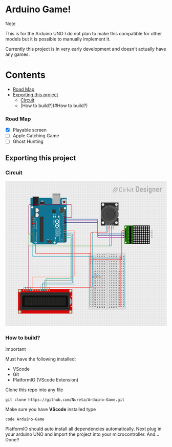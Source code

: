 # Arduino Game!
> [!NOTE]
> This is for the Arduino UNO I do not plan to make this compatible for other models but
> it is possible to manually implement it.

Currently this project is in very early development and doesn't actually have any games.

# Contents
- [Road Map](#Road-Map)
- [Exporting this project](#Exporting-this-project)
  - [Circuit](#Circuit)
  - [How to build?](#How to build?) 
### Road Map
- [x] Playable screen
- [ ] Apple Catching Game
- [ ] Ghost Hunting

## Exporting this project
### Circuit
![Circuit](assets/circuit_image.png)

### How to build?
> [!IMPORTANT] 
> Must have the following installed:
> - VScode
> - Git
> - PlatformIO (VScode Extension)

Clone this repo into any file
```shell
git clone https://github.com/Nureta/Arduino-Game.git
```
Make sure you have **VScode** installed type
```shell
code Arduino-Game
```
PlatformIO should auto install all dependencies automatically.
Next plug in your arduino UNO and import the project into your microcontroller.
And... Done!!

